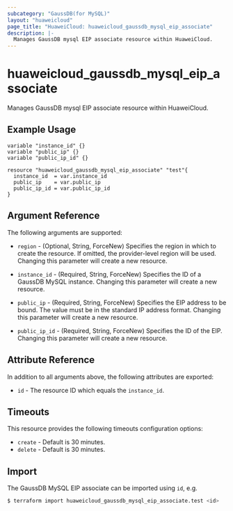 ```yaml
---
subcategory: "GaussDB(for MySQL)"
layout: "huaweicloud"
page_title: "HuaweiCloud: huaweicloud_gaussdb_mysql_eip_associate"
description: |-
  Manages GaussDB mysql EIP associate resource within HuaweiCloud.
---
```


# huaweicloud_gaussdb_mysql_eip_associate

Manages GaussDB mysql EIP associate resource within HuaweiCloud.

## Example Usage

```hcl
variable "instance_id" {}
variable "public_ip" {}
variable "public_ip_id" {}

resource "huaweicloud_gaussdb_mysql_eip_associate" "test"{
  instance_id  = var.instance_id
  public_ip    = var.public_ip
  public_ip_id = var.public_ip_id
}
```

## Argument Reference

The following arguments are supported:

* `region` - (Optional, String, ForceNew) Specifies the region in which to create the resource.
  If omitted, the provider-level region will be used. Changing this parameter will create a new resource.

* `instance_id` - (Required, String, ForceNew) Specifies the ID of a GaussDB MySQL instance. Changing this parameter
  will create a new resource.

* `public_ip` - (Required, String, ForceNew) Specifies the EIP address to be bound. The value must be in the standard IP
  address format. Changing this parameter will create a new resource.

* `public_ip_id` - (Required, String, ForceNew) Specifies the ID of the EIP. Changing this parameter will create a new
  resource.

## Attribute Reference

In addition to all arguments above, the following attributes are exported:

* `id` - The resource ID which equals the `instance_id`.

## Timeouts

This resource provides the following timeouts configuration options:

* `create` - Default is 30 minutes.
* `delete` - Default is 30 minutes.

## Import

The GaussDB MySQL EIP associate can be imported using `id`, e.g.

```bash
$ terraform import huaweicloud_gaussdb_mysql_eip_associate.test <id>
```
